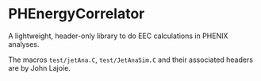 # PHEnergyCorrelator

A lightweight, header-only library to do EEC calculations in PHENIX analyses.

The macros `test/jetAna.C`, `test/JetAnaSim.C` and their associated headers are by John Lajoie.
